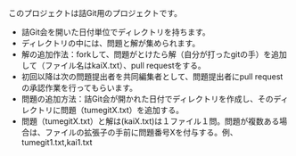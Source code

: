 このプロジェクトは詰Git用のプロジェクトです。

* 詰Git会を開いた日付単位でディレクトリを持ちます。
* ディレクトリの中には、問題と解が集められます。
* 解の追加作法：forkして、問題がとけたら解（自分が打ったgitの手）を追加して（ファイル名はkaiX.txt）、pull requestをする。
* 初回以降は次の問題提出者を共同編集者として、問題提出者にpull requestの承認作業を行ってもらいます。
* 問題の追加方法：詰Git会が開かれた日付でディレクトリを作成し、そのディレクトリに問題（tumegitX.txt）を追加する。
* 問題（tumegitX.txt）と解は(kaiX.txt)は１ファイル１問。問題が複数ある場合は、ファイルの拡張子の手前に問題番号Xを付与する。例、tumegit1.txt,kai1.txt

 
